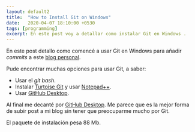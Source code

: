```yaml
---
layout: default2
title:  "How to Install Git on Windows"
date:   2020-04-07 18:10:00 +0530
tags: [programming]
excerpt: En este post voy a detallar como instalar Git en Windows .
---
```

En este post detallo como comencé a usar Git en Windows para añadir *commits* a este [blog personal](https://quantumofvacuum.github.io/).

Pude encontrar muchas opciones para usar Git, a saber:
- Usar el *git bash*.
- Instalar [Turtoise Git](https://tortoisegit.org/) y usar [Notepad++](https://notepad-plus-plus.org/).
- Usar [GitHub Desktop](https://desktop.github.com/).

Al final me decanté por [GitHub Desktop](https://desktop.github.com/). Me parece que es la mejor forma de subir post a mi blog sin tener que preocuparme mucho por Git.

El paquete de instalación pesa 88 Mb.


